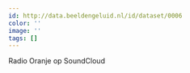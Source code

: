 ```yaml
---
id: http://data.beeldengeluid.nl/id/dataset/0006
color: ''
image: ''
tags: []
---
```


Radio Oranje op SoundCloud
